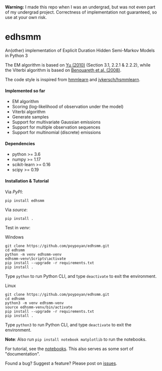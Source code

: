 **Warning:** I made this repo when I was an undergrad, but was not even part of my undergrad project. Correctness of implementation not guaranteed, so use at your own risk.

# edhsmm
An(other) implementation of Explicit Duration Hidden Semi-Markov Models in Python 3

The EM algorithm is based on [Yu (2010)](https://www.sciencedirect.com/science/article/pii/S0004370209001416) (Section 3.1, 2.2.1 & 2.2.2), while the Viterbi algorithm is based on [Benouareth et al. (2008)](https://link.springer.com/article/10.1155/2008/247354).

The code style is inspired from [hmmlearn](https://github.com/hmmlearn/hmmlearn) and [jvkersch/hsmmlearn](https://github.com/jvkersch/hsmmlearn).

#### Implemented so far
- EM algorithm
- Scoring (log-likelihood of observation under the model)
- Viterbi algorithm
- Generate samples
- Support for multivariate Gaussian emissions
- Support for multiple observation sequences
- Support for multinomial (discrete) emissions

#### Dependencies
- python >= 3.6
- numpy >= 1.17
- scikit-learn >= 0.16
- scipy >= 0.19

#### Installation & Tutorial
Via *PyPI*:
```console
pip install edhsmm
```

Via *source*:
```console
pip install .
```

Test in *venv*:

Windows
```console
git clone https://github.com/poypoyan/edhsmm.git
cd edhsmm
python -m venv edhsmm-venv
edhsmm-venv\Scripts\activate
pip install --upgrade -r requirements.txt
pip install .
```
Type `python` to run Python CLI, and type `deactivate` to exit the environment.

Linux
```console
git clone https://github.com/poypoyan/edhsmm.git
cd edhsmm
python3 -m venv edhsmm-venv
source edhsmm-venv/bin/activate
pip install --upgrade -r requirements.txt
pip install .
```
Type `python3` to run Python CLI, and type `deactivate` to exit the environment.

**Note**: Also run `pip install notebook matplotlib` to run the notebooks.

For tutorial, see the [notebooks](notebooks). This also serves as some sort of "documentation".

Found a bug? Suggest a feature? Please post on [issues](https://github.com/poypoyan/edhmm/issues).
